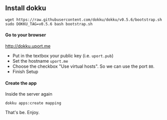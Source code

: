 
## Install dokku

```
wget https://raw.githubusercontent.com/dokku/dokku/v0.5.6/bootstrap.sh
sudo DOKKU_TAG=v0.5.6 bash bootstrap.sh
```

#### Go to your browser

http://dokku.uport.me

* Put in the textbox your public key (i.e. `uport.pub`)
* Set the hostname `uport.me`
* Choose the checkbox "Use virtual hosts". So we can use the port `80`.
* Finish Setup

#### Create the app

Inside the server again

```
dokku apps:create mapping
```

That's be. Enjoy.
